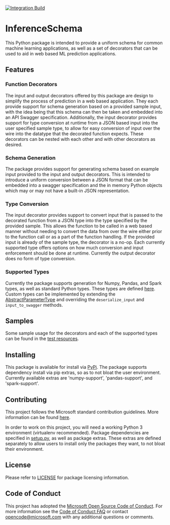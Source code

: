 [![Integration Build](https://github.com/Azure/InferenceSchema/workflows/Integration%20Tests/badge.svg)](https://github.com/Azure/InferenceSchema/actions)

# InferenceSchema

This Python package is intended to provide a uniform schema for common machine learning applications, as well as a set
of decorators that can be used to aid in web based ML prediction applications.

## Features

### Function Decorators

The input and output decorators offered by this package are design to simplify the process of prediction in a web based
application. They each provide support for schema generation based on a provided sample input, with the idea being
that this schema can then be taken and embedded into an API Swagger specification. Additionally, the input decorator
provides support for type conversion at runtime from a JSON based input into the user specified sample type, to allow
for easy conversion of input over the wire into the datatype that the decorated function expects. These decorators can
be nested with each other and with other decorators as desired.

### Schema Generation

The package provides support for generating schema based on example input provided to the input and output decorators.
This is intended to introduce a uniform conversion between a JSON format that can be embedded into a swagger
specification and the in memory Python objects which may or may not have a built-in JSON representation.

### Type Conversion

The input decorator provides support to convert input that is passed to the decorated function from a JSON type into
the type specified by the provided sample. This allows the function to be called in a web based manner without needing
to convert the data from over the wire either prior to the function call or as a part of the function handling. If the
provided input is already of the sample type, the decorator is a no-op. Each currently supported type offers options
on how much conversion and input enforcement should be done at runtime. Currently the output decorator does no form
of type conversion.

### Supported Types

Currently the package supports generation for Numpy, Pandas, and Spark types, as well as standard Python types. These
types are defined [here](inference_schema/parameter_types). Custom types can be implemented by extending the 
[AbstractParameterType](inference_schema/parameter_types/abstract_parameter_type.py) and overriding the
`deserialize_input` and `input_to_swagger` methods.

## Samples

Some sample usage for the decorators and each of the supported types can be found in the 
[test resources](tests/resources/decorated_function_samples.py).

## Installing

This package is available for install via [PyPi](https://pypi.org/project/inference-schema). The package supports
dependency install via pip extras, so as to not bloat the user environment. Currently available extras are
'numpy-support', 'pandas-support', and 'spark-support'.

## Contributing

This project follows the Microsoft standard contribution guidelines. More information can be found 
[here](CONTRIBUTING.MD).

In order to work on this project, you will need a working Python 3 environment (virtualenv recommended). Package
dependencies are specified in [setup.py](setup.py), as well as package extras. These extras are defined separately to
allow users to install only the packages they want, to not bloat their environment.

## License

Please refer to [LICENSE](LICENSE.txt) for package licensing information.

## Code of Conduct

This project has adopted the [Microsoft Open Source Code of Conduct](https://opensource.microsoft.com/codeofconduct/).
For more information see the [Code of Conduct FAQ](https://opensource.microsoft.com/codeofconduct/faq/) or
contact [opencode@microsoft.com](mailto:opencode@microsoft.com) with any additional questions or comments.